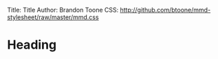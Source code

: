 Title:  Title
Author: Brandon Toone
CSS:    http://github.com/btoone/mmd-stylesheet/raw/master/mmd.css

# Heading #

